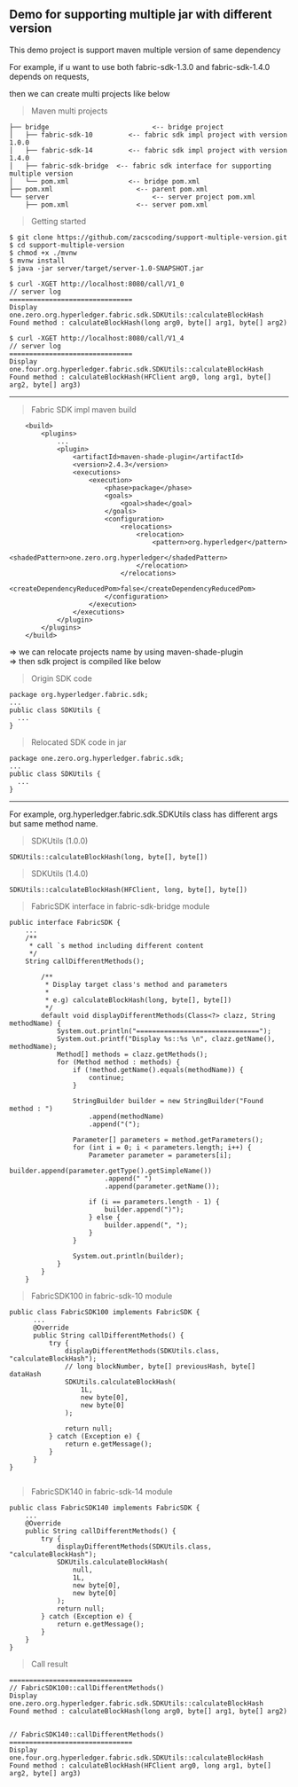 ## Demo for supporting multiple jar with different version  

This demo project is support maven multiple version of same dependency  

For example, if u  want to use both fabric-sdk-1.3.0 and fabric-sdk-1.4.0 depends on requests,  

then we can create multi projects like below  

> Maven multi projects

```aidl
├── bridge                          <-- bridge project
│   ├── fabric-sdk-10         <-- fabric sdk impl project with version 1.0.0
│   ├── fabric-sdk-14         <-- fabric sdk impl project with version 1.4.0
│   ├── fabric-sdk-bridge  <-- fabric sdk interface for supporting multiple version 
│   └── pom.xml               <-- bridge pom.xml
├── pom.xml                     <-- parent pom.xml
└── server                          <-- server project pom.xml
    ├── pom.xml                 <-- server pom.xml
```      

> Getting started  

```
$ git clone https://github.com/zacscoding/support-multiple-version.git
$ cd support-multiple-version
$ chmod +x ./mvnw
$ mvnw install
$ java -jar server/target/server-1.0-SNAPSHOT.jar
```    

```aidl
$ curl -XGET http://localhost:8080/call/V1_0
// server log
===============================
Display one.zero.org.hyperledger.fabric.sdk.SDKUtils::calculateBlockHash 
Found method : calculateBlockHash(long arg0, byte[] arg1, byte[] arg2)

$ curl -XGET http://localhost:8080/call/V1_4
// server log
===============================
Display one.four.org.hyperledger.fabric.sdk.SDKUtils::calculateBlockHash 
Found method : calculateBlockHash(HFClient arg0, long arg1, byte[] arg2, byte[] arg3)
```

--- 

> Fabric SDK impl maven build

```aidl
    <build>
        <plugins>
            ...             
            <plugin>
                <artifactId>maven-shade-plugin</artifactId>
                <version>2.4.3</version>
                <executions>
                    <execution>
                        <phase>package</phase>
                        <goals>
                            <goal>shade</goal>
                        </goals>
                        <configuration>
                            <relocations>
                                <relocation>
                                    <pattern>org.hyperledger</pattern>
                                    <shadedPattern>one.zero.org.hyperledger</shadedPattern>
                                </relocation>
                            </relocations>
                            <createDependencyReducedPom>false</createDependencyReducedPom>
                        </configuration>
                    </execution>
                </executions>
            </plugin>
        </plugins>
    </build>
```  

=> we can relocate projects name by using maven-shade-plugin  
=> then sdk project is compiled like below  

> Origin SDK code  

```aidl
package org.hyperledger.fabric.sdk;
...
public class SDKUtils {
  ...
}

```  

> Relocated SDK code in jar  

```aidl
package one.zero.org.hyperledger.fabric.sdk;
...
public class SDKUtils {
  ...
}
```  

---  

For example, org.hyperledger.fabric.sdk.SDKUtils class has different args but same method name.  

> SDKUtils (1.0.0)

```aidl
SDKUtils::calculateBlockHash(long, byte[], byte[])
```

> SDKUtils (1.4.0)

```aidl
SDKUtils::calculateBlockHash(HFClient, long, byte[], byte[])
```

> FabricSDK interface  in fabric-sdk-bridge module

```aidl
public interface FabricSDK {
    ...
    /**
     * call `s method including different content
     */
    String callDifferentMethods();
    
        /**
         * Display target class's method and parameters
         *
         * e.g) calculateBlockHash(long, byte[], byte[])
         */
        default void displayDifferentMethods(Class<?> clazz, String methodName) {
            System.out.println("===============================");
            System.out.printf("Display %s::%s \n", clazz.getName(), methodName);
            Method[] methods = clazz.getMethods();
            for (Method method : methods) {
                if (!method.getName().equals(methodName)) {
                    continue;
                }
    
                StringBuilder builder = new StringBuilder("Found method : ")
                    .append(methodName)
                    .append("(");
    
                Parameter[] parameters = method.getParameters();
                for (int i = 0; i < parameters.length; i++) {
                    Parameter parameter = parameters[i];
                    builder.append(parameter.getType().getSimpleName())
                        .append(" ")
                        .append(parameter.getName());
    
                    if (i == parameters.length - 1) {
                        builder.append(")");
                    } else {
                        builder.append(", ");
                    }
                }
    
                System.out.println(builder);
            }
        }
    }
```  

> FabricSDK100 in fabric-sdk-10 module  

```aidl
public class FabricSDK100 implements FabricSDK { 
      ...
      @Override
      public String callDifferentMethods() {
          try {
              displayDifferentMethods(SDKUtils.class, "calculateBlockHash");
              // long blockNumber, byte[] previousHash, byte[] dataHash
              SDKUtils.calculateBlockHash(
                  1L,
                  new byte[0],
                  new byte[0]
              );
  
              return null;
          } catch (Exception e) {
              return e.getMessage();
          }
      }
}
  

```

> FabricSDK140  in fabric-sdk-14 module  

```aidl
public class FabricSDK140 implements FabricSDK { 
    ...  
    @Override
    public String callDifferentMethods() {
        try {
            displayDifferentMethods(SDKUtils.class, "calculateBlockHash");
            SDKUtils.calculateBlockHash(
                null,
                1L,
                new byte[0],
                new byte[0]
            );
            return null;
        } catch (Exception e) {
            return e.getMessage();
        }
    }
}  
```  

> Call result  

```aidl
===============================
// FabricSDK100::callDifferentMethods()
Display one.zero.org.hyperledger.fabric.sdk.SDKUtils::calculateBlockHash 
Found method : calculateBlockHash(long arg0, byte[] arg1, byte[] arg2)


// FabricSDK140::callDifferentMethods()
===============================
Display one.four.org.hyperledger.fabric.sdk.SDKUtils::calculateBlockHash 
Found method : calculateBlockHash(HFClient arg0, long arg1, byte[] arg2, byte[] arg3)
```









